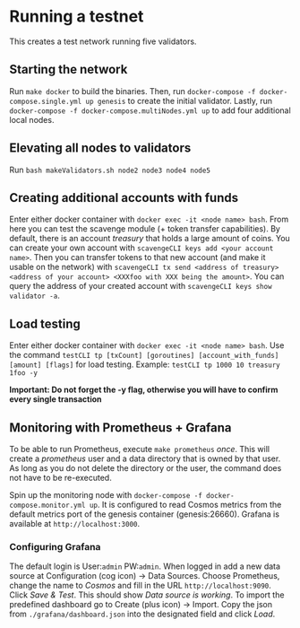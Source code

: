 # Running a testnet

This creates a test network running five validators.

## Starting the network

Run `make docker` to build the binaries. Then, run `docker-compose -f docker-compose.single.yml up genesis` 
to create the initial validator. Lastly, run `docker-compose -f docker-compose.multiNodes.yml up` to add four additional 
local nodes.

## Elevating all nodes to validators

Run `bash makeValidators.sh node2 node3 node4 node5` 

## Creating additional accounts with funds
Enter either docker container with `docker exec -it <node name> bash`. 
From here you can test the scavenge module (+ token transfer capabilities).
By default, there is an account _treasury_ that holds a large amount of coins. 
You can create your own account with `scavengeCLI keys add <your account name>`.
Then you can transfer tokens to that new account (and make it usable on the network) with `scavengeCLI tx send <address of treasury> <address of your account> <XXXfoo with XXX being the amount>`.
You can query the address of your created account with `scavengeCLI keys show validator -a`. 

## Load testing
Enter either docker container with `docker exec -it <node name> bash`. 
Use the command `testCLI tp [txCount] [goroutines] [account_with_funds] [amount] [flags]` for load testing.
Example: `testCLI tp 1000 10 treasury 1foo -y`

**Important: Do not forget the -y flag, otherwise you will have to confirm every single transaction**

## Monitoring with Prometheus + Grafana
To be able to run Prometheus, execute `make prometheus` _once_. This will create a _prometheus_ user 
and a data directory that is owned by that user. As long as you do not delete the directory or the user, 
the command does not have to be re-executed.

Spin up the monitoring node with `docker-compose -f docker-compose.monitor.yml up`. 
It is configured to read Cosmos metrics from the default metrics port of the genesis container (genesis:26660).
Grafana is available at `http://localhost:3000`.

### Configuring Grafana 
The default login is User:`admin` PW:`admin`. When logged in add a new data source at 
Configuration (cog icon) -> Data Sources. Choose Prometheus, change the name to _Cosmos_ and fill in the URL
`http://localhost:9090`. Click _Save & Test_. This should show _Data source is working_. 
To import the predefined dashboard go to Create (plus icon) -> Import. Copy the json from `./grafana/dashboard.json`
into the designated field and click _Load_.

